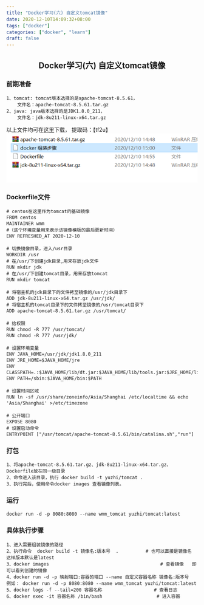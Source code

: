 ```yaml
---
title: "Docker学习(六) 自定义tomcat镜像"
date: 2020-12-10T14:09:32+08:00
tags: ["docker"]
categories: ["docker", "learn"]
draft: false
---
```

## <center>Docker学习(六) 自定义tomcat镜像</center>
### 前期准备
    1、tomcat: tomcat版本选择的是apache-tomcat-8.5.61，
        文件名：apache-tomcat-8.5.61.tar.gz
    2、java: java版本选择的是JDK1.8.0_211，
        文件名：jdk-8u211-linux-x64.tar.gz
以上文件均可在[这里](https://pan.baidu.com/s/14-8cf3OLXi841bc_OkpoGA)下载， 提取码：【tf2u】  
![文件](/blog/images/docker/docker6-1.png)

### Dockerfile文件
    # centos在这里作为tomcat的基础镜像
    FROM centos     
    MAINTAINER wmm
    #（这个环境变量用来表示该镜像模板的最后更新时间）
    ENV REFRESHED_AT 2020-12-10  

    # 切换镜像目录，进入/usr目录
    WORKDIR /usr
    # 在/usr/下创建jdk目录,用来存放jdk文件
    RUN mkdir jdk
    # 在/usr/下创建tomcat目录，用来存放tomcat
    RUN mkdir tomcat

    # 将宿主机的jdk目录下的文件拷至镜像的/usr/jdk目录下
    ADD jdk-8u211-linux-x64.tar.gz /usr/jdk/
    # 将宿主机的tomcat目录下的文件拷至镜像的/usr/tomcat目录下
    ADD apache-tomcat-8.5.61.tar.gz /usr/tomcat/

    # 给权限
    RUN chmod -R 777 /usr/tomcat/
    RUN chmod -R 777 /usr/jdk/

    # 设置环境变量
    ENV JAVA_HOME=/usr/jdk/jdk1.8.0_211
    ENV JRE_HOME=$JAVA_HOME/jre
    ENV CLASSPATH=.:$JAVA_HOME/lib/dt.jar:$JAVA_HOME/lib/tools.jar:$JRE_HOME/lib:$CLASSPATH
    ENV PATH=/sbin:$JAVA_HOME/bin:$PATH

    # 设置时间区域
    RUN ln -sf /usr/share/zoneinfo/Asia/Shanghai /etc/localtime && echo 'Asia/Shanghai' >/etc/timezone

    # 公开端口
    EXPOSE 8080
    # 设置启动命令
    ENTRYPOINT ["/usr/tomcat/apache-tomcat-8.5.61/bin/catalina.sh","run"]

### 打包
    1、将apache-tomcat-8.5.61.tar.gz、jdk-8u211-linux-x64.tar.gz、Dockerfile放在同一级目录
    2、命令进入该目录，执行 docker build -t yuzhi/tomcat .
    3、执行完后，使用命令docker images 查看镜像列表。

### 运行
    docker run -d -p 8080:8080 --name wmm_tomcat yuzhi/tomcat:latest


### 具体执行步骤
    1、进入需要组装镜像的路径
    2、执行命令  docker build -t 镜像名:版本号  .	        # 也可以直接是镜像名  这样版本默认是latest
    3、docker images   							            # 查看镜像   即可以看到创建的镜像
    4、docker run -d -p 映射端口:容器的端口 --name 自定义容器名称 镜像名:版本号   
    例如： docker run -d -p 8080:8080 --name wmm_tomcat yuzhi/tomcat:latest
    5、docker logs -f --tail=200 容器名称                   # 查看日志
    6、docker exec -it 容器名称 /bin/bash			        # 进入容器